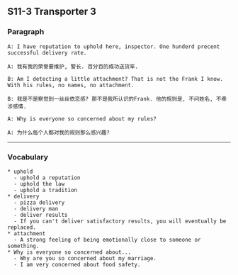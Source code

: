 ## S11-3 Transporter 3
### Paragraph
```buildoutcfg
A: I have reputation to uphold here, inspector. One hunderd precent successful delivery rate.
```
```buildoutcfg
A: 我有我的荣誉要维护, 警长. 百分百的成功送货率.
```

```buildoutcfg
B: Am I detecting a little attachment? That is not the Frank I know. With his rules, no names, no attachment.
```
```buildoutcfg
B: 我是不是察觉到一丝丝依恋感? 那不是我所认识的Frank. 他的规则是, 不问姓名, 不牵涉感情.
```

```buildoutcfg
A: Why is everyone so concerned about my rules?
```
```buildoutcfg
A: 为什么每个人都对我的规则那么感兴趣?
```


***
### Vocabulary
```buildoutcfg
* uphold
  - uphold a reputation
  - uphold the law
  - uphold a tradition
* delivery
  - pizza delivery
  - delivery man
  - deliver results
  - If you can't deliver satisfactory results, you will eventually be replaced.
* attachment
  - A strong feeling of being emotionally close to someone or something.
* Why is everyone so concerned about...
  - Why are you so concerned about my marriage.
  - I am very concerned about food safety.
```